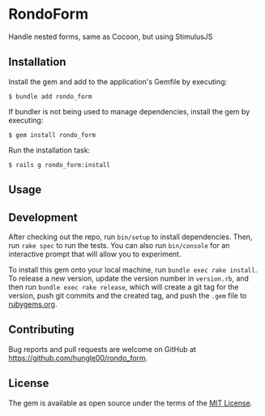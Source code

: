 # RondoForm

Handle nested forms, same as Cocoon, but using StimulusJS

## Installation

Install the gem and add to the application's Gemfile by executing:

    $ bundle add rondo_form

If bundler is not being used to manage dependencies, install the gem by executing:

    $ gem install rondo_form

Run the installation task:

    $ rails g rondo_form:install

## Usage



## Development

After checking out the repo, run `bin/setup` to install dependencies. Then, run `rake spec` to run the tests. You can also run `bin/console` for an interactive prompt that will allow you to experiment.

To install this gem onto your local machine, run `bundle exec rake install`. To release a new version, update the version number in `version.rb`, and then run `bundle exec rake release`, which will create a git tag for the version, push git commits and the created tag, and push the `.gem` file to [rubygems.org](https://rubygems.org).

## Contributing

Bug reports and pull requests are welcome on GitHub at https://github.com/hungle00/rondo_form.

## License

The gem is available as open source under the terms of the [MIT License](https://opensource.org/licenses/MIT).
